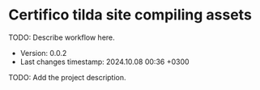 <!--
@since 2024.10.06, 22:56
@changed 2024.10.06, 22:56
-->

# Certifico tilda site compiling assets

TODO: Describe workflow here.

- Version: 0.0.2
- Last changes timestamp: 2024.10.08 00:36 +0300

TODO: Add the project description.
